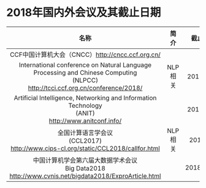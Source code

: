 # 2018年国内外会议及其截止日期

  |名称|简介|截止日期|开会时间|
  |:-----:|:-----:|:-----:|:-----:|
  |CCF中国计算机大会（CNCC）http://cncc.ccf.org.cn/|||
  |International conference on Natural Language <br>Processing and Chinese Computing <br>(NLPCC)<br>http://tcci.ccf.org.cn/conference/2018/|NLP相关|2018/4/21|2018/8|
  |Artificial Intelligence, Networking and Information Technology<br>(ANIT)<br>http://www.anitconf.info/||2018/5/25|2018/11/10|
  |全国计算语言学会议<br>(CCL2017)<br>http://www.cips-cl.org/static/CCL2018/callfor.html|NLP相关| 2018/6/1|2018/10|
  |中国计算机学会第六届大数据学术会议<br>Big Data2018<br>http://www.cvnis.net/bigdata2018/ExproArticle.html||2018/05/21|2018/10|
  
  
  
  

